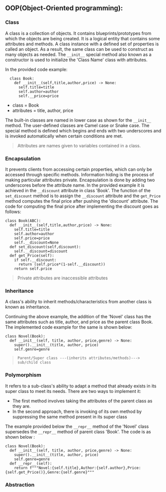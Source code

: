 ## OOP(Object-Oriented programming):

### Class

A class is a collection of objects. It contains blueprints/prototypes from which the objects are being created. It is a logical entity that contains some attributes and methods. A class instance with a defined set of properties is called an object. As a result, the same class can be used to construct as many objects as needed. The `__init__` special method also known as a constructor is used to initialize the 'Class Name' class with attributes. 

In the provided code example: 

      class Book:
        def __init__(self,title,author,price) -> None:
          self.title=title
          self.author=author
          self.__price=price

* class = Book
* attributes = title, author, price

The built-in classes are named in lower case as shown for the `__init__` method. The user-defined classes are Camel case or Snake case. The special method is defined which begins and ends with two underscores and is invoked automatically when certain conditions are met.
>Attributes are names given to variables contained in a class.

### Encapsulation

It prevents clients from accessing certain properties, which can only be accessed through specific methods. Information hiding is the process of making particular attributes private. Encapsulation is done by adding two underscores before the attribute name. In the provided example it is achieved in the `__discount` attribute in class 'Book'. The function of the `set_discount` method is to assign the `__discount` attribute and the `get_Price` method computes the final price after pushing the 'discount' attribute. The code for computing the final price after implementing the discount goes as follows:

    class Book(ABC):
      def __init__(self,title,author,price) -> None:
        self.title=title
        self.author=author
        self.price=price
        self.__discount=None
      def set_discount(self,discount):
        self.__discount=discount
      def get_Price(self):
        if self.__discount:
          return (self.price*(1-self.__discount))
        return self.price

>Private attributes are inaccessible attributes

### Inheritance

A class's ability to inherit methods/characteristics from another class is known as inheritance.                    

Continuing the above example, the addition of the 'Novel' class has the same attributes such as title, author, and price as the parent class Book. The implemented code example for the same is shown below:

    class Novel(Book):
      def __init__(self, title, author, price,genre) -> None:
        super().__init__(title, author, price)
        self.genre=genre

>`Parent/Super class ---(inherits attributes/methods)---> sub/child class`
       
### Polymorphism

It refers to a sub-class's ability to adapt a method that already exists in its super class to meet its needs. There are two ways to implement it:
* The first method involves taking the attributes of the parent class as they are.
* In the second approach, there is invoking of its own method by suppressing the same method present in its super class

The example provided below the `__repr__` method of the 'Novel' class supersedes the `__repr__` method of parent class 'Book'. The code is as shown below  :

    class Novel(Book):
      def __init__(self, title, author, price,genre) -> None:
        super().__init__(title, author, price)
        self.genre=genre
      def __repr__(self):
        return f"""Novel:{self.title},Author:{self.author},Price:{self.get_Price()},Genre:{self.genre}"""
### Abstraction



